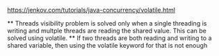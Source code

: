 https://jenkov.com/tutorials/java-concurrency/volatile.html

** Threads visibility problem is solved only when a single threading is writing and multple threads are reading the shared value. This can be solved using volatile. 
** If two threads are both reading and writing to a shared variable, then using the volatile keyword for that is not enough
